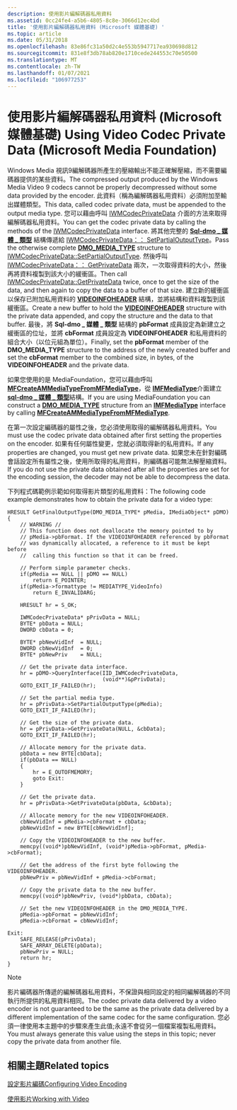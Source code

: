 ```yaml
---
description: 使用影片編解碼器私用資料
ms.assetid: 0cc24fe4-a5b6-4805-8c8e-3066d12ec4bd
title: '使用影片編解碼器私用資料 (Microsoft 媒體基礎) '
ms.topic: article
ms.date: 05/31/2018
ms.openlocfilehash: 83e86fc31a50d2c4e553b5947717ea930698d812
ms.sourcegitcommit: 831e8f3db78ab820e1710cede244553c70e50500
ms.translationtype: MT
ms.contentlocale: zh-TW
ms.lasthandoff: 01/07/2021
ms.locfileid: "106977253"
---
```

# <a name="using-video-codec-private-data-microsoft-media-foundation"></a><span data-ttu-id="e764e-103">使用影片編解碼器私用資料 (Microsoft 媒體基礎) </span><span class="sxs-lookup"><span data-stu-id="e764e-103">Using Video Codec Private Data (Microsoft Media Foundation)</span></span>

<span data-ttu-id="e764e-104">Windows Media 視訊9編解碼器所產生的壓縮輸出不能正確解壓縮，而不需要編碼器提供的某些資料。</span><span class="sxs-lookup"><span data-stu-id="e764e-104">The compressed output produced by the Windows Media Video 9 codecs cannot be properly decompressed without some data provided by the encoder.</span></span> <span data-ttu-id="e764e-105">此資料（稱為編解碼器私用資料）必須附加至輸出媒體類型。</span><span class="sxs-lookup"><span data-stu-id="e764e-105">This data, called codec private data, must be appended to the output media type.</span></span> <span data-ttu-id="e764e-106">您可以藉由呼叫 [IWMCodecPrivateData](/windows/desktop/api/wmcodecdsp/nn-wmcodecdsp-iwmcodecprivatedata) 介面的方法來取得編解碼器私用資料。</span><span class="sxs-lookup"><span data-stu-id="e764e-106">You can get the codec private data by calling the methods of the [IWMCodecPrivateData](/windows/desktop/api/wmcodecdsp/nn-wmcodecdsp-iwmcodecprivatedata) interface.</span></span> <span data-ttu-id="e764e-107">將其他完整的 [**Sql-dmo \_ 媒體 \_ 類型**](/previous-versions/windows/desktop/api/mediaobj/ns-mediaobj-dmo_media_type) 結構傳遞給 [IWMCodecPrivateData：： SetPartialOutputType](/windows/desktop/api/wmcodecdsp/nf-wmcodecdsp-iwmcodecprivatedata-setpartialoutputtype)。</span><span class="sxs-lookup"><span data-stu-id="e764e-107">Pass the otherwise complete [**DMO\_MEDIA\_TYPE**](/previous-versions/windows/desktop/api/mediaobj/ns-mediaobj-dmo_media_type) structure to [IWMCodecPrivateData::SetPartialOutputType](/windows/desktop/api/wmcodecdsp/nf-wmcodecdsp-iwmcodecprivatedata-setpartialoutputtype).</span></span> <span data-ttu-id="e764e-108">然後呼叫 [IWMCodecPrivateData：： GetPrivateData](/windows/desktop/api/wmcodecdsp/nf-wmcodecdsp-iwmcodecprivatedata-getprivatedata) 兩次，一次取得資料的大小，然後再將資料複製到該大小的緩衝區。</span><span class="sxs-lookup"><span data-stu-id="e764e-108">Then call [IWMCodecPrivateData::GetPrivateData](/windows/desktop/api/wmcodecdsp/nf-wmcodecdsp-iwmcodecprivatedata-getprivatedata) twice, once to get the size of the data, and then again to copy the data to a buffer of that size.</span></span> <span data-ttu-id="e764e-109">建立新的緩衝區以保存已附加私用資料的 [**VIDEOINFOHEADER**](/previous-versions/windows/desktop/api/amvideo/ns-amvideo-videoinfoheader) 結構，並將結構和資料複製到該緩衝區。</span><span class="sxs-lookup"><span data-stu-id="e764e-109">Create a new buffer to hold the [**VIDEOINFOHEADER**](/previous-versions/windows/desktop/api/amvideo/ns-amvideo-videoinfoheader) structure with the private data appended, and copy the structure and the data to that buffer.</span></span> <span data-ttu-id="e764e-110">最後，將 **Sql-dmo \_ 媒體 \_ 類型** 結構的 **pbFormat** 成員設定為新建立之緩衝區的位址，並將 **cbFormat** 成員設定為 **VIDEOINFOHEADER** 和私用資料的組合大小（以位元組為單位）。</span><span class="sxs-lookup"><span data-stu-id="e764e-110">Finally, set the **pbFormat** member of the **DMO\_MEDIA\_TYPE** structure to the address of the newly created buffer and set the **cbFormat** member to the combined size, in bytes, of the **VIDEOINFOHEADER** and the private data.</span></span>

<span data-ttu-id="e764e-111">如果您使用的是 MediaFoundation，您可以藉由呼叫 [**MFCreateAMMediaTypeFromMFMediaType**](/windows/desktop/api/mfapi/nf-mfapi-mfcreateammediatypefrommfmediatype)，從 [**IMFMediaType**](/windows/desktop/api/mfobjects/nn-mfobjects-imfmediatype)介面建立 [**sql-dmo \_ 媒體 \_ 類型**](/previous-versions/windows/desktop/api/mediaobj/ns-mediaobj-dmo_media_type)結構。</span><span class="sxs-lookup"><span data-stu-id="e764e-111">If you are using MediaFoundation you can construct a [**DMO\_MEDIA\_TYPE**](/previous-versions/windows/desktop/api/mediaobj/ns-mediaobj-dmo_media_type) structure from an [**IMFMediaType**](/windows/desktop/api/mfobjects/nn-mfobjects-imfmediatype) interface by calling [**MFCreateAMMediaTypeFromMFMediaType**](/windows/desktop/api/mfapi/nf-mfapi-mfcreateammediatypefrommfmediatype).</span></span>

<span data-ttu-id="e764e-112">在第一次設定編碼器的屬性之後，您必須使用取得的編解碼器私用資料。</span><span class="sxs-lookup"><span data-stu-id="e764e-112">You must use the codec private data obtained after first setting the properties on the encoder.</span></span> <span data-ttu-id="e764e-113">如果有任何屬性變更，您就必須取得新的私用資料。</span><span class="sxs-lookup"><span data-stu-id="e764e-113">If any properties are changed, you must get new private data.</span></span> <span data-ttu-id="e764e-114">如果您未在針對編碼會話設定所有屬性之後，使用所取得的私用資料，則編碼器可能無法解壓縮資料。</span><span class="sxs-lookup"><span data-stu-id="e764e-114">If you do not use the private data obtained after all the properties are set for the encoding session, the decoder may not be able to decompress the data.</span></span>

<span data-ttu-id="e764e-115">下列程式碼範例示範如何取得影片類型的私用資料：</span><span class="sxs-lookup"><span data-stu-id="e764e-115">The following code example demonstrates how to obtain the private data for a video type:</span></span>


```
HRESULT GetFinalOutputType(DMO_MEDIA_TYPE* pMedia, IMediaObject* pDMO)
{
    // WARNING //
    // This function does not deallocate the memory pointed to by 
    // pMedia->pbFormat. If the VIDEOINFOHEADER referenced by pbFormat
    // was dynamically allocated, a reference to it must be kept before
    //  calling this function so that it can be freed.

    // Perform simple parameter checks.
    if(pMedia == NULL || pDMO == NULL)
        return E_POINTER;
    if(pMedia->formattype != MEDIATYPE_VideoInfo)
        return E_INVALIDARG;

    HRESULT hr = S_OK;

    IWMCodecPrivateData* pPrivData = NULL;
    BYTE* pbData = NULL;
    DWORD cbData = 0;

    BYTE* pbNewVidInf  = NULL;
    DWORD cbNewVidInf  = 0;
    BYTE* pbNewPriv    = NULL;

    // Get the private data interface.
    hr = pDMO->QueryInterface(IID_IWMCodecPrivateData,
                              (void**)&pPrivData);
    GOTO_EXIT_IF_FAILED(hr);

    // Set the partial media type.
    hr = pPrivData->SetPartialOutputType(pMedia);
    GOTO_EXIT_IF_FAILED(hr);

    // Get the size of the private data.
    hr = pPrivData->GetPrivateData(NULL, &cbData);
    GOTO_EXIT_IF_FAILED(hr);

    // Allocate memory for the private data.
    pbData = new BYTE[cbData];
    if(pbData == NULL)
    {
        hr = E_OUTOFMEMORY;
        goto Exit:
    }

    // Get the private data.
    hr = pPrivData->GetPrivateData(pbData, &cbData);

    // Allocate memory for the new VIDEOINFOHEADER.
    cbNewVidInf = pMedia->cbFormat + cbData;
    pbNewVidInf = new BYTE[cbNewVidInf];

    // Copy the VIDEOINFOHEADER to the new buffer.
    memcpy((void*)pbNewVidInf, (void*)pMedia->pbFormat, pMedia->cbFormat);

    // Get the address of the first byte following the VIDEOINFOHEADER.
    pbNewPriv = pbNewVidInf + pMedia->cbFormat;

    // Copy the private data to the new buffer.
    memcpy((void*)pbNewPriv, (void*)pbData, cbData);

    // Set the new VIDEOINFOHEADER in the DMO_MEDIA_TYPE.
    pMedia->pbFormat = pbNewVidInf;
    pMedia->cbFormat = cbNewVidInf;

Exit:
    SAFE_RELEASE(pPrivData);
    SAFE_ARRAY_DELETE(pbData);
    pbNewPriv = NULL;
    return hr;
}
```



> [!Note]  
> <span data-ttu-id="e764e-116">影片編碼器所傳遞的編解碼器私用資料，不保證與相同設定的相同編解碼器的不同執行所提供的私用資料相同。</span><span class="sxs-lookup"><span data-stu-id="e764e-116">The codec private data delivered by a video encoder is not guaranteed to be the same as the private data delivered by a different implementation of the same codec for the same configuration.</span></span> <span data-ttu-id="e764e-117">您必須一律使用本主題中的步驟來產生此值;永遠不會從另一個檔案複製私用資料。</span><span class="sxs-lookup"><span data-stu-id="e764e-117">You must always generate this value using the steps in this topic; never copy the private data from another file.</span></span>

 

## <a name="related-topics"></a><span data-ttu-id="e764e-118">相關主題</span><span class="sxs-lookup"><span data-stu-id="e764e-118">Related topics</span></span>

<dl> <dt>

[<span data-ttu-id="e764e-119">設定影片編碼</span><span class="sxs-lookup"><span data-stu-id="e764e-119">Configuring Video Encoding</span></span>](configuringvideoencoding.md)
</dt> <dt>

[<span data-ttu-id="e764e-120">使用影片</span><span class="sxs-lookup"><span data-stu-id="e764e-120">Working with Video</span></span>](workingwithvideo.md)
</dt> </dl>

 

 
